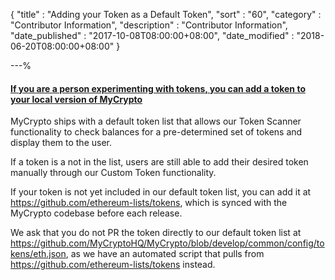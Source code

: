 {
"title"       : "Adding your Token as a Default Token",
"sort"        : "60",
"category"    : "Contributor Information",
"description" : "Contributor Information",
"date_published" : "2017-10-08T08:00:00+08:00",
"date_modified"  : "2018-06-20T08:00:00+08:00"
}

---%



#### [If you are a person experimenting with tokens, you can add a token to your local version of MyCrypto](https://support.mycrypto.com/tokens/adding-new-token-and-sending-custom-tokens.html)

MyCrypto ships with a default token list that allows our Token Scanner functionality to check balances for a pre-determined set of tokens and display them to the user.

If a token is a not in the list, users are still able to add their desired token manually through our Custom Token functionality.

If your token is not yet included in our default token list, you can add it at https://github.com/ethereum-lists/tokens, which is synced with the MyCrypto codebase before each release.

We ask that you do not PR the token directly to our default token list at https://github.com/MyCryptoHQ/MyCrypto/blob/develop/common/config/tokens/eth.json, as we have an automated script that pulls from https://github.com/ethereum-lists/tokens instead.